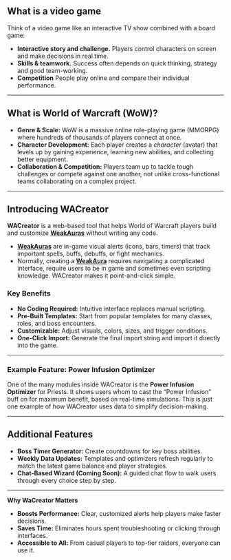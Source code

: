 ## What is a video game

Think of a video game like an interactive TV show combined with a board game:
- **Interactive story and challenge.** Players control characters on screen and make decisions in real time.  
- **Skills & teamwork.** Success often depends on quick thinking, strategy and good team-working. 
- **Competition** People play online and compare their individual performance.
---

## What is World of Warcraft (WoW)?

- **Genre & Scale:** WoW is a massive online role-playing game (MMORPG) where hundreds of thousands of players connect at once.
- **Character Development:** Each player creates a _character_ (avatar) that levels up by gaining experience, learning new abilities, and collecting better equipment.
- **Collaboration & Competition:** Players team up to tackle tough challenges or compete against one another, not unlike cross-functional teams collaborating on a complex project.

---

## Introducing WACreator

**WACreator** is a web-based tool that helps World of Warcraft players build and customize [**WeakAuras**](https://weakauras.wtf) without writing any code. 
- [**WeakAuras**](https://weakauras.wtf) are in-game visual alerts (icons, bars, timers) that track important spells, buffs, debuffs, or fight mechanics.  
- Normally, creating a [**WeakAura**](https://weakauras.wtf) requires navigating a complicated interface, require users to be in game and sometimes even scripting knowledge. WACreator makes it point-and-click simple.

### Key Benefits
- **No Coding Required:** Intuitive interface replaces manual scripting.
- **Pre-Built Templates:** Start from popular templates for many classes, roles, and boss encounters.  
- **Customizable:** Adjust visuals, colors, sizes, and trigger conditions.  
- **One-Click Import:** Generate the final import string and import it directly into the game.


---

### Example Feature: Power Infusion Optimizer  
One of the many modules inside WACreator is the **Power Infusion Optimizer** for Priests. It shows users whom to cast the “Power Infusion” buff on for maximum benefit, based on real-time simulations. This is just one example of how WACreator uses data to simplify decision-making.

---

## Additional Features

- **Boss Timer Generator:**  Create countdowns for key boss abilities.
- **Weekly Data Updates:** Templates and optimizers refresh regularly to match the latest game balance and player strategies.
- **Chat-Based Wizard (Coming Soon):** A guided chat flow to walk users through every choice step by step.

---

**Why WaCreator Matters**  
- **Boosts Performance:** Clear, customized alerts help players make faster decisions.
- **Saves Time:**  Eliminates hours spent troubleshooting or clicking through interfaces. 
- **Accessible to All:** From casual players to top-tier raiders, everyone can use it. 
